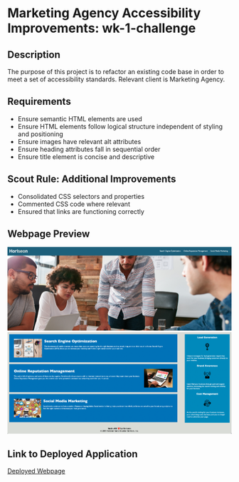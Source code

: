 # Marketing Agency Accessibility Improvements: wk-1-challenge

## Description
The purpose of this project is to refactor an existing code base in order to meet a set of accessibility standards. Relevant client is Marketing Agency. 

## Requirements
- Ensure semantic HTML elements are used
- Ensure HTML elements follow logical structure independent of styling and positioning
- Ensure images have relevant alt attributes
- Ensure heading attributes fall in sequential order
- Ensure title element is concise and descriptive

## Scout Rule: Additional Improvements
- Consolidated CSS selectors and properties
- Commented CSS code where relevant
- Ensured that links are functioning correctly

## Webpage Preview
![Webpage Screenshot 1](assets/images/webpage-1.png)
![Webpage Screenshot 2](assets/images/webpage-2.png)

## Link to Deployed Application
[Deployed Webpage](https://www.google.com/)
